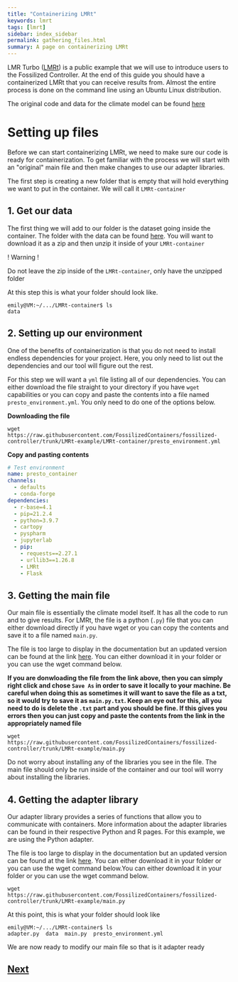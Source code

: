 ```yaml
---
title: "Containerizing LMRt"
keywords: lmrt
tags: [lmrt]
sidebar: index_sidebar
permalink: gathering_files.html
summary: A page on containerizing LMRt
---
```


LMR Turbo ([LMRt](https://github.com/fzhu2e/LMRt)) is a public example that we will use to introduce users to the Fossilized Controller. At the end of this guide you should have a containerized LMRt that you can receive results from. Almost the entire process is done on the command line using an Ubuntu Linux distribution.

The original code and data for the climate model can be found [here](https://fzhu2e.github.io/LMRt/tutorial/quickstart_low-level-workflow.html)

# Setting up files
Before we can start containerizing LMRt, we need to make sure our code is ready for containerization. To get familiar with the process we will start with an "original" main file and then make changes to use our adapter libraries.

The first step is creating a new folder that is empty that will hold everything we want to put in the container. We will call it `LMRt-container`

## 1. Get our data
The first thing we will add to our folder is the dataset going inside the container.
The folder with the data can be found [here](https://drive.google.com/drive/folders/1VINQ33t9T7GW8gqn9g0q9uvSNXYOlCLN). You will want to download it as a zip and then unzip it
inside of your `LMRt-container`

! Warning !

Do not leave the zip inside of the `LMRt-container`, only have the unzipped folder

At this step this is what your folder should look like.
```console
emily@VM:~/.../LMRt-container$ ls
data
```

## 2. Setting up our environment
One of the benefits of containerization is that you do not need to install endless dependencies for your project. Here, you only need to list out the dependencies and our tool will figure out the rest.

For this step we will want a `yml` file listing all of our dependencies. You can either download the file straight to your directory if you have `wget` capabilities or you can copy and paste the contents into a file named `presto_environment.yml`. You only need to do one of the options below.

**Downloading the file**
```console
wget https://raw.githubusercontent.com/FossilizedContainers/fossilized-controller/trunk/LMRt-example/LMRt-container/presto_environment.yml
```

**Copy and pasting contents**
```yml
# Test environment
name: presto_container
channels:
  - defaults
  - conda-forge
dependencies:
  - r-base=4.1
  - pip=21.2.4
  - python=3.9.7
  - cartopy
  - pyspharm
  - jupyterlab
  - pip:
    - requests==2.27.1
    - urllib3==1.26.8
    - LMRt
    - Flask
```

## 3. Getting the main file
Our main file is essentially the climate model itself. It has all the code to run and to give results. For LMRt, the file is a python (`.py`) file that you can either download directly if you have wget or you can copy the contents and save it to a file named `main.py`.

The file is too large to display in the documentation but an updated version can be found at the link [here](https://raw.githubusercontent.com/FossilizedContainers/fossilized-controller/trunk/LMRt-example/main.py). You can either download it in your folder or you can use the wget command below.

**If you are donwloading the file from the link above, then you can simply right click and chose `Save As` in order to save it locally to your machine. Be careful when doing this as sometimes it will want to save the file as a txt, so it would try to save it as `main.py.txt`. Keep an eye out for this, all you need to do is delete the `.txt` part and you should be fine. If this gives you errors then you can just copy and paste the contents from the link in the appropriately named file**

```console
wget https://raw.githubusercontent.com/FossilizedContainers/fossilized-controller/trunk/LMRt-example/main.py
```
Do not worry about installing any of the libraries you see in the file. The main file should only be run inside of the container and our tool will worry about installing the libraries.

## 4. Getting the adapter library
Our adapter library provides a series of functions that allow you to communicate with containers. More information about the adapter libraries can be found in their respective Python and R pages. For this example, we are using the Python adapter.

The file is too large to display in the documentation but an updated version can be found at the link [here](https://raw.githubusercontent.com/FossilizedContainers/fossilized-controller/trunk/python-adapter/adapter.py). You can either download it in your folder or you can use the wget command below.You can either download it in your folder or you can use the wget command below.
```console
wget https://raw.githubusercontent.com/FossilizedContainers/fossilized-controller/trunk/LMRt-example/main.py
```

At this point, this is what your folder should look like
```console
emily@VM:~/.../LMRt-container$ ls
adapter.py  data  main.py  presto_environment.yml
```

We are now ready to modify our main file so that is it adapter ready
## [Next](https://fossilizedcontainers.github.io/fossilized-controller/modifying_main.html)
